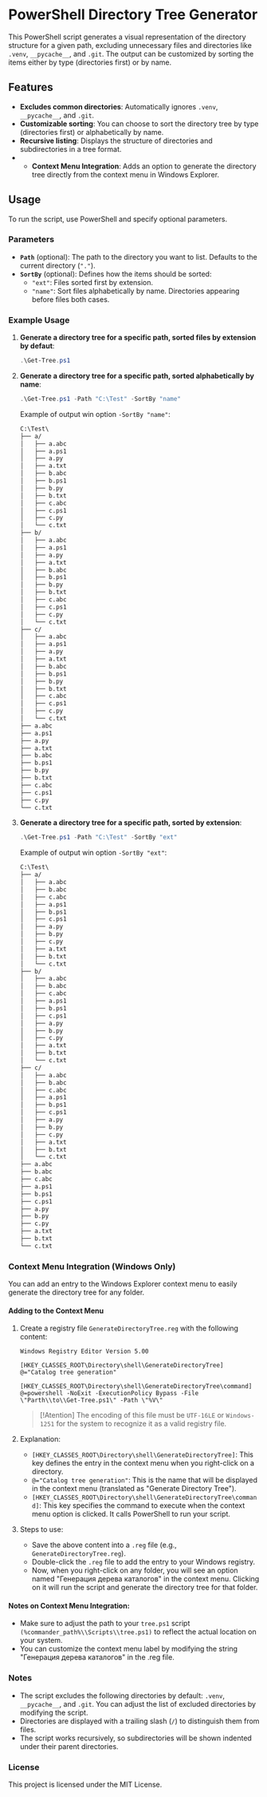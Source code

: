 # PowerShell Directory Tree Generator

This PowerShell script generates a visual representation of the directory structure for a given path, excluding unnecessary files and directories like `.venv`, `__pycache__`, and `.git`. The output can be customized by sorting the items either by type (directories first) or by name.

## Features

- **Excludes common directories**: Automatically ignores `.venv`, `__pycache__`, and `.git`.
- **Customizable sorting**: You can choose to sort the directory tree by type (directories first) or alphabetically by name.
- **Recursive listing**: Displays the structure of directories and subdirectories in a tree format.
- - **Context Menu Integration**: Adds an option to generate the directory tree directly from the context menu in Windows Explorer.

## Usage

To run the script, use PowerShell and specify optional parameters.

### Parameters

- **`Path`** (optional): The path to the directory you want to list. Defaults to the current directory (`"."`).
- **`SortBy`** (optional): Defines how the items should be sorted:
  - `"ext"`: Files sorted first by extension.
  - `"name"`: Sort files alphabetically by name.
Directories appearing before files both cases.

### Example Usage

1. **Generate a directory tree for a specific path, sorted files by extension by defaut**:

   ```powershell
   .\Get-Tree.ps1
    ```

2. **Generate a directory tree for a specific path, sorted alphabetically by name**:

   ```powershell
   .\Get-Tree.ps1 -Path "C:\Test" -SortBy "name"

   ```

   Example of output win option `-SortBy "name"`:

   ```txt
   C:\Test\
   ├── a/
   │   ├── a.abc
   │   ├── a.ps1
   │   ├── a.py
   │   ├── a.txt
   │   ├── b.abc
   │   ├── b.ps1
   │   ├── b.py
   │   ├── b.txt
   │   ├── c.abc
   │   ├── c.ps1
   │   ├── c.py
   │   └── c.txt
   ├── b/
   │   ├── a.abc
   │   ├── a.ps1
   │   ├── a.py
   │   ├── a.txt
   │   ├── b.abc
   │   ├── b.ps1
   │   ├── b.py
   │   ├── b.txt
   │   ├── c.abc
   │   ├── c.ps1
   │   ├── c.py
   │   └── c.txt
   ├── c/
   │   ├── a.abc
   │   ├── a.ps1
   │   ├── a.py
   │   ├── a.txt
   │   ├── b.abc
   │   ├── b.ps1
   │   ├── b.py
   │   ├── b.txt
   │   ├── c.abc
   │   ├── c.ps1
   │   ├── c.py
   │   └── c.txt
   ├── a.abc
   ├── a.ps1
   ├── a.py
   ├── a.txt
   ├── b.abc
   ├── b.ps1
   ├── b.py
   ├── b.txt
   ├── c.abc
   ├── c.ps1
   ├── c.py
   └── c.txt

   ```

3. **Generate a directory tree for a specific path, sorted by extension**:

   ```powershell
   .\Get-Tree.ps1 -Path "C:\Test" -SortBy "ext"

   ```

   Example of output win option `-SortBy "ext"`:

   ```txt
   C:\Test\
   ├── a/
   │   ├── a.abc
   │   ├── b.abc
   │   ├── c.abc
   │   ├── a.ps1
   │   ├── b.ps1
   │   ├── c.ps1
   │   ├── a.py
   │   ├── b.py
   │   ├── c.py
   │   ├── a.txt
   │   ├── b.txt
   │   └── c.txt
   ├── b/
   │   ├── a.abc
   │   ├── b.abc
   │   ├── c.abc
   │   ├── a.ps1
   │   ├── b.ps1
   │   ├── c.ps1
   │   ├── a.py
   │   ├── b.py
   │   ├── c.py
   │   ├── a.txt
   │   ├── b.txt
   │   └── c.txt
   ├── c/
   │   ├── a.abc
   │   ├── b.abc
   │   ├── c.abc
   │   ├── a.ps1
   │   ├── b.ps1
   │   ├── c.ps1
   │   ├── a.py
   │   ├── b.py
   │   ├── c.py
   │   ├── a.txt
   │   ├── b.txt
   │   └── c.txt
   ├── a.abc
   ├── b.abc
   ├── c.abc
   ├── a.ps1
   ├── b.ps1
   ├── c.ps1
   ├── a.py
   ├── b.py
   ├── c.py
   ├── a.txt
   ├── b.txt
   └── c.txt
   ```

### Context Menu Integration (Windows Only)

You can add an entry to the Windows Explorer context menu to easily generate the directory tree for any folder.

#### Adding to the Context Menu

1. Create a registry file `GenerateDirectoryTree.reg` with the following content:

   ```reg
   Windows Registry Editor Version 5.00

   [HKEY_CLASSES_ROOT\Directory\shell\GenerateDirectoryTree]
   @="Catalog tree generation"

   [HKEY_CLASSES_ROOT\Directory\shell\GenerateDirectoryTree\command]
   @=powershell -NoExit -ExecutionPolicy Bypass -File \"Parth\\to\\Get-Tree.ps1\" -Path \"%V\"

   ```

   >[!Atention]
   > The encoding of this file must be `UTF-16LE` or `Windows-1251` for the system to recognize it as a valid registry file.

2. Explanation:
   - `[HKEY_CLASSES_ROOT\Directory\shell\GenerateDirectoryTree]`: This key defines the entry in the context menu when you right-click on a directory.
   - `@="Catalog tree generation"`: This is the name that will be displayed in the context menu (translated as "Generate Directory Tree").
   - `[HKEY_CLASSES_ROOT\Directory\shell\GenerateDirectoryTree\command]`: This key specifies the command to execute when the context menu option is clicked. It calls PowerShell to run your script.

3. Steps to use:
   - Save the above content into a `.reg` file (e.g., `GenerateDirectoryTree.reg`).
   - Double-click the `.reg` file to add the entry to your Windows registry.
   - Now, when you right-click on any folder, you will see an option named "Генерация дерева каталогов" in the context menu. Clicking on it will run the script and generate the directory tree for that folder.

#### Notes on Context Menu Integration:

- Make sure to adjust the path to your `tree.ps1` script `(%commander_path%\\Scripts\\tree.ps1)` to reflect the actual location on your system.
- You can customize the context menu label by modifying the string "Генерация дерева каталогов" in the .reg file.

### Notes

- The script excludes the following directories by default: `.venv`, `__pycache__`, and `.git`. You can adjust the list of excluded directories by modifying the script.
- Directories are displayed with a trailing slash (`/`) to distinguish them from files.
- The script works recursively, so subdirectories will be shown indented under their parent directories.


### License

This project is licensed under the MIT License.
